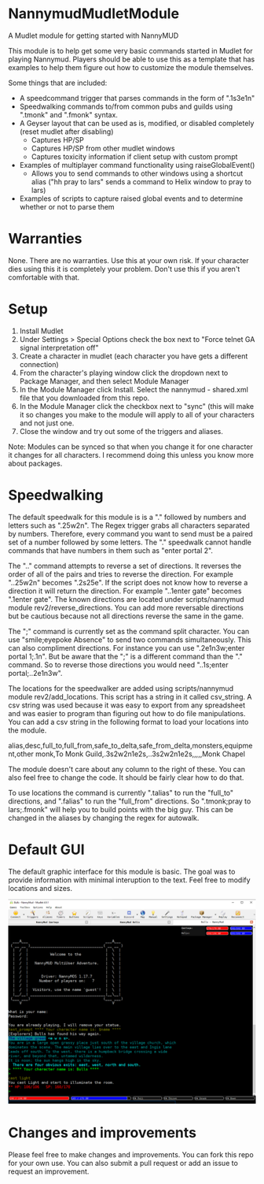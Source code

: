 # NannymudMudletModule

A Mudlet module for getting started with NannyMUD

This module is to help get some very basic commands started in Mudlet for playing Nannymud. Players should be able to use this as a template that has examples to help them figure out how to customize the module themselves.

Some things that are included:

- A speedcommand trigger that parses commands in the form of ".1s3e1n"
- Speedwalking commands to/from common pubs and guilds using ".tmonk" and ".fmonk" syntax. 
- A Geyser layout that can be used as is, modified, or disabled completely (reset mudlet after disabling)
  - Captures HP/SP
  - Captures HP/SP from other mudlet windows
  - Captures toxicity information if client setup with custom prompt
- Examples of multiplayer command functionality using raiseGlobalEvent()
  - Allows you to send commands to other windows using a shortcut alias ("hh pray to lars" sends a command to Helix window to pray to lars)
- Examples of scripts to capture raised global events and to determine whether or not to parse them

# Warranties

None. There are no warranties. Use this at your own risk. If your character dies using this it is completely your problem. Don't use this if you aren't comfortable with that.

# Setup

1) Install Mudlet
2) Under Settings > Special Options check the box next to "Force telnet GA signal interpretation off"
3) Create a character in mudlet (each character you have gets a different connection)
4) From the character's playing window click the dropdown next to Package Manager, and then select Module Manager
5) In the Module Manager click Install. Select the nannymud - shared.xml file that you downloaded from this repo.
6) In the Module Manager click the checkbox next to "sync" (this will make it so changes you make to the module will apply to all of your characters and not just one.
7) Close the window and try out some of the triggers and aliases.

Note: Modules can be synced so that when you change it for one character it changes for all characters. I recommend doing this unless you know more about packages.

# Speedwalking

The default speedwalk for this module is is a "." followed by numbers and letters such as ".25w2n". The Regex trigger grabs all characters separated by numbers. Therefore, every command you want to send must be a paired set of a number followed by some letters. The "." speedwalk cannot handle commands that have numbers in them such as "enter portal 2". 

The ".." command attempts to reverse a set of directions. It reverses the order of all of the pairs and tries to reverse the direction. For example "..25w2n" becomes ".2s25e".
If the script does not know how to reverse a direction it will return the direction. For example "..1enter gate" becomes ".1enter gate". The known directions are located under scripts/nannymud module rev2/reverse_directions. You can add more reversable directions but be cautious because not all directions reverse the same in the game. 

The ";" command is currently set as the command split character. You can use "smile;eyepoke Absence" to send two commands simultaneously. This can also compliment directions. For instance you can use ".2e1n3w;enter portal 1;.1n". But be aware that the ";" is a different command than the "." command. So to reverse those directions you would need "..1s;enter portal;..2e1n3w". 

The locations for the speedwalker are added using scripts/nannymud module rev2/add_locations. This script has a string in it called csv_string. A csv string was used because it was easy to export from any spreadsheet and was easier to program than figuring out how to do file manipulations. You can add a csv string in the following format to load your locations into the module. 

  alias,desc,full_to,full_from,safe_to_delta,safe_from_delta,monsters,equipment,other
  monk,To Monk Guild,.3s2w2n1e2s,..3s2w2n1e2s,,,,,Monk Chapel
  
The module doesn't care about any column to the right of these. You can also feel free to change the code. It should be fairly clear how to do that. 

To use locations the command is currently ".talias" to run the "full_to" directions, and ".falias" to run the "full_from" directions. So ".tmonk;pray to lars;.fmonk" will help you to build points with the big guy. This can be changed in the aliases by changing the regex for autowalk. 

# Default GUI

The default graphic interface for this module is basic. The goal was to provide information with minimal interuption to the text. Feel free to modify locations and sizes. 

![Image of GUI](https://raw.githubusercontent.com/adam-sampson/NannymudMudletModule/master/GUI_v2.png)

# Changes and improvements

Please feel free to make changes and improvements. You can fork this repo for your own use. You can also submit a pull request or add an issue to request an improvement.
